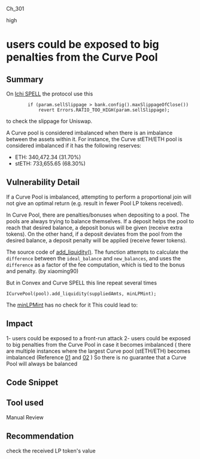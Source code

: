 Ch_301

high

# users could be exposed to big penalties from the Curve Pool

## Summary
On [Ichi SPELL](https://github.com/sherlock-audit/2023-04-blueberry/blob/main/blueberry-core/contracts/spell/IchiSpell.sol#L182-L183) the protocol use this 
```soldity
        if (param.sellSlippage > bank.config().maxSlippageOfClose())
            revert Errors.RATIO_TOO_HIGH(param.sellSlippage);
``` 
to check the slippage for Uniswap.

A Curve pool is considered imbalanced when there is an imbalance between the assets within it. For instance, the Curve stETH/ETH pool is considered imbalanced if it has the following reserves:

- ETH: 340,472.34 (31.70%)
- stETH: 733,655.65 (68.30%)

## Vulnerability Detail
If a Curve Pool is imbalanced, attempting to perform a proportional join will not give an optimal return (e.g. result in fewer Pool LP tokens received).

In Curve Pool, there are penalties/bonuses when depositing to a pool. The pools are always trying to balance themselves. If a deposit helps the pool to reach that desired balance, a deposit bonus will be given (receive extra tokens). On the other hand, if a deposit deviates from the pool from the desired balance, a deposit penalty will be applied (receive fewer tokens). 

The source code of [add_liquidity()](https://github.com/curvefi/curve-contract/blob/master/contracts/pools/steth/StableSwapSTETH.vy). The function attempts to calculate the `difference` between the `ideal_balance` and `new_balances`, and uses the `difference` as a factor of the fee computation, which is tied to the bonus and penalty.
(by xiaoming90)

But in Convex and Curve SPELL this line repeat several times
```solidity
ICurvePool(pool).add_liquidity(suppliedAmts, minLPMint);
``` 
The [minLPMint](https://github.com/sherlock-audit/2023-04-blueberry/blob/main/blueberry-core/contracts/spell/CurveSpell.sol#L69) has no check for it 
This could lead to:


## Impact
1- users could be exposed to a front-run attack 
2- users could be exposed to big penalties from the Curve Pool in case it becomes imbalanced ( there are multiple instances where the largest Curve pool (stETH/ETH) becomes imbalanced (Reference [01](https://twitter.com/LidoFinance/status/1437124281150935044) and [02](https://www.coindesk.com/markets/2022/06/17/biggest-steth-pool-almost-empty-complicating-exit-for-would-be-sellers/) )
So there is no guarantee that a Curve Pool will always be balanced

## Code Snippet

## Tool used

Manual Review

## Recommendation
check the received LP token's value